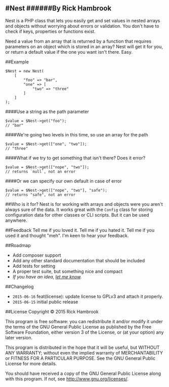 #Nest
######By Rick Hambrook
-----

Nest is a PHP class that lets you easily get and set values in nested arrays and objects without worrying about errors or validation. You don't have to check if keys, properties or functions exist.

Need a value from an array that is returned by a function that requires parameters on an object which is stored in an array? Nest will get it for you, or return a default value if the one you want isn't there. Easy.

##Example

	$Nest = new Nest(
		[
			"foo" => "bar",
			"one" => [
				"two" => "three"
			]
		]
	);

####Use a string as the path parameter

	$value = $Nest->get("foo");
	// "bar"

####We're going two levels in this time, so use an array for the path

	$value = $Nest->get(["one", "two"]);
	// "three"

####What if we try to get something that isn't there? Does it error?

	$value = $Nest->get(["nope", "two"]);
	// returns `null`, not an error

####Or we can specify our own default in case of error

	$value = $Nest->get(["nope", "two"], "safe");
	// returns "safe", not an error

##Who is it for?
Nest is for working with arrays and objects were you aren't always sure of the data. It works great with the `Config` class for storing configuration data for other classes or CLI scripts. But it can be used anywhere.

##Feedback
Tell me if you loved it. Tell me if you hated it. Tell me if you used it and thought "meh". I'm keen to hear your feedback.

##Roadmap
* Add composer support
* Add any other standard documentation that should be included
* Add tests for setting
* A proper test suite, but something nice and compact
* _If you have an idea, [let me know](mailto:rick@rickhambrook.com)._

##Changelog
* `2015-06-16` feat(license): update license to GPLv3 and attach it properly.
* `2015-06-15` initial public release

##License
Copyright &copy; 2015 Rick Hambrook

This program is free software: you can redistribute it and/or modify
it under the terms of the GNU General Public License as published by
the Free Software Foundation, either version 3 of the License, or
(at your option) any later version.

This program is distributed in the hope that it will be useful,
but WITHOUT ANY WARRANTY; without even the implied warranty of
MERCHANTABILITY or FITNESS FOR A PARTICULAR PURPOSE.  See the
GNU General Public License for more details.

You should have received a copy of the GNU General Public License
along with this program.  If not, see <http://www.gnu.org/licenses/>.